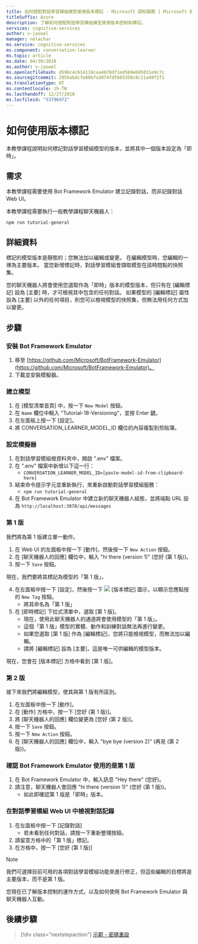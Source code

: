 ```yaml
---
title: 如何搭配對話學習模組模型使用版本標記 - Microsoft 認知服務 | Microsoft Docs
titleSuffix: Azure
description: 了解如何搭配對話學習模組模型使用版本控制和標記。
services: cognitive-services
author: v-jaswel
manager: nolachar
ms.service: cognitive-services
ms.component: conversation-learner
ms.topic: article
ms.date: 04/30/2018
ms.author: v-jaswel
ms.openlocfilehash: d596c4c614119caa4078df1ed569e685031e9c7c
ms.sourcegitcommit: 295babdcfe86b7a3074fd5b65350c8c11a49f2f1
ms.translationtype: HT
ms.contentlocale: zh-TW
ms.lasthandoff: 12/27/2018
ms.locfileid: "53796972"
---
```

# <a name="how-to-use-version-tagging"></a>如何使用版本標記

本教學課程說明如何標記對話學習模組模型的版本，並將其中一個版本設定為「即時」。  

## <a name="requirements"></a>需求
本教學課程需要使用 Bot Framework Emulator 建立記錄對話，而非記錄對話 Web UI。  

本教學課程需要執行一般教學課程聊天機器人：

    npm run tutorial-general

## <a name="details"></a>詳細資料

標記的模型版本是靜態的；您無法加以編輯或變更。 在編輯模型時，您編輯的一律為主要版本。 當您新增標記時，對話學習模組會擷取模型在該時間點的快照集。 

您的聊天機器人將會使用您選取作為「即時」版本的模型版本，但只有在 [編輯標記] 設為 [主要] 時，才可檢視其中包含的任何對話。 如果模型的 [編輯標記] 屬性設為 [主要] 以外的任何項目，則您可以檢視模型的快照集，但無法用任何方式加以變更。

## <a name="steps"></a>步驟

### <a name="install-the-bot-framework-emulator"></a>安裝 Bot Framework Emulator

1. 移至 [https://github.com/Microsoft/BotFramework-Emulator](https://github.com/Microsoft/BotFramework-Emulator)。
2. 下載並安裝模擬器。

### <a name="create-a-model"></a>建立模型

1. 在 [模型清單首頁] 中，按一下 `New Model` 按鈕。
2. 在 `Name` 欄位中輸入 "Tutorial-18-Versioning"，並按 Enter 鍵。
4. 在左面板上按一下 [設定]。
5. 將 CONVERSATION_LEARNER_MODEL_ID 欄位的內容複製到剪貼簿。

### <a name="configure-the-emulator"></a>設定模擬器

1. 在對話學習模組根資料夾中，開啟 ".env" 檔案。
2. 在 ".env" 檔案中新增以下這一行：
    - `CONVERSATION_LEARNER_MODEL_ID=[paste-model-id-from-clipboard-here]`
3. 結束命令提示字元並重新執行，來重新啟動對話學習模組服務：
    - `npm run tutorial-general`
4. 在 Bot Framework Emulator 中建立新的聊天機器人組態，並將端點 URL 設為 `http://localhost:3978/api/messages`

### <a name="version-1"></a>第 1 版

我們將為第 1 版建立單一動作。

1. 在 Web UI 的左面板中按一下 [動作]，然後按一下 `New Action` 按鈕。
2. 在 [聊天機器人的回應] 欄位中，輸入 "hi there (version 1)" (您好 (第 1 版))。
3. 按一下 `Save` 按鈕。

現在，我們要將其標記為模型的「第 1 版」。

4. 在左面板中按一下 [設定]，然後按一下 ![](../media/tutorial18_version_tags.PNG) [版本標記] 圖示，以顯示您應點按的 `New Tag` 按鈕。
    - 將其命名為「第 1 版」
4. 在 [即時標記] 下拉式清單中，選取 [第 1 版]。  
    - 現在，使用此聊天機器人的通道將會使用模型的「第 1 版」。
    - 這個「第 1 版」模型的實體、動作和訓練對話無法再進行變更。
    - 如果您選取 [第 1 版] 作為 [編輯標記]，您將只能檢視模型，而無法加以編輯。
    - 請將 [編輯標記] 設為 [主要]，這是唯一可供編輯的模型版本。

現在，您會在 [版本標記] 方格中看到 [第 1 版]。

### <a name="version-2"></a>第 2 版

接下來我們將編輯模型，使其與第 1 版有所區別。

1. 在左面板中按一下 [動作]。
2. 在 [動作] 方格中，按一下 [您好 (第 1 版)]。
3. 將 [聊天機器人的回應] 欄位變更為 [您好 (第 2 版)]。
4. 按一下 `Save` 按鈕。
5. 按一下 `New Action` 按鈕。
6. 在 [聊天機器人的回應] 欄位中，輸入 "bye bye (version 2)" (再見 (第 2 版))。

### <a name="confirm-bot-framework-emulator-is-using-version-1"></a>確認 Bot Framework Emulator 使用的是第 1 版

1. 在 Bot Framework Emulator 中，輸入訊息 "Hey there" (您好)。
2. 請注意，聊天機器人會回應 "hi there (version 1)" (您好 (第 1 版))。
    - 如此即確認第 1 版是「即時」版本。

### <a name="view-the-conversation-logs-in-conversation-learner-web-ui"></a>在對話學習模組 Web UI 中檢視對話記錄

1. 在左面板中按一下 [記錄對話]
    - 若未看到任何對話，請按一下重新整理按鈕。
2. 請留意方格中的「第 1 版」標記。
3. 在方格中，按一下 [您好 (第 1 版)]

> [!NOTE]
> 我們可選擇目前可用的各項對話學習模組功能來進行修正，但這些編輯的目標將是主要版本，而不是第 1 版。

您現在已了解版本控制的運作方式，以及如何使用 Bot Framework Emulator 與聊天機器人互動。

## <a name="next-steps"></a>後續步驟

> [!div class="nextstepaction"]
> [示範 - 密碼重設](./demo-password-reset.md)
